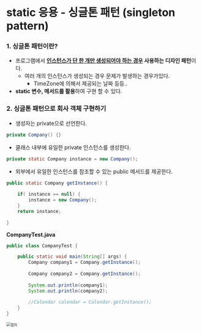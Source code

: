 # static 응용 - 싱글톤 패턴 (singleton pattern)

### 1. 싱글톤 패턴이란?

- 프로그램에서 **<u>인스턴스가 단 한 개만 생성되어야 하는 경우</u> 사용하는 디자인 패턴**이다.
  - 여러 개의 인스턴스가 생성되는 경우 문제가 발생하는 경우가있다.
    - TimeZone에 의해서 제공되는 날짜 등등..
- **static 변수, 메서드를 활용**하여 구현 할 수 있다.



### 2. 싱글톤 패턴으로 회사 객체 구현하기

- 생성자는 private으로 선언한다.

```java
private Company() {}
```



- 클래스 내부에 유일한 private 인스턴스를 생성한다.

```java
private static Company instance = new Company();
```



- 외부에서 유일한 인스턴스를 참조할 수 있는 public 메서드를 제공한다.

```java
public static Company getInstance() {
		
	if( instance == null) {
		instance = new Company();
	}
	return instance;
		
}
```



**CompanyTest.java**

```java
public class CompanyTest {

	public static void main(String[] args) {
		Company company1 = Company.getInstance();
		
		Company company2 = Company.getInstance();
		
		System.out.println(company1);
		System.out.println(company2);
		
		//Calendar calendar = Calendar.getInstance();
	}
}
```

<img src="https://user-images.githubusercontent.com/42603919/148925710-652c49e0-3470-4e6c-9f2e-756793b597ee.PNG" alt="캡처" style="zoom:67%;" />